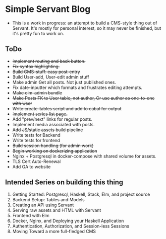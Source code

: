 # Simple Servant Blog

- This is a work in progress: an attempt to build
a CMS-style thing out of Servant. It's mostly for
personal interest, so it may never be finished, but it's pretty fun to work on.


## ToDo

- ~~Implement routing and back button.~~
- ~~Fix syntax highlighting.~~
- ~~Build CMS-stuff: easy post-entry~~
- Build User-add, User-edit admin stuff
- Make admin Get all posts. Not just published ones.
- Fix date-inputter which formats and frustrates editing attempts.
- ~~Make elm-admin bundle~~
- ~~Make Posts FK to User table, not author, Or use author as one-to-one with User~~
- ~~Write create-tables script and add to cabal for output~~
- ~~Implement series list page.~~
- Add "prev/next" links for regular posts.
- Implement media associated with posts.
- ~~Add JS/static assets build pipeline~~
- Write tests for Backend
- Write tests for frontend
- ~~Build session handling (for admin work)~~
- ~~Begin working on dockerizing application~~
- Nginx + Postgresql in docker-compose with shared volume for assets.
- TLS Cert Auto-Renewal
- Add GA to website


## Intended Series on building this thing
1. Getting Started: Postgresql, Haskell, Stack, Elm, and project source
2. Backend Setup: Tables and Models
3. Creating an API using Servant
4. Serving raw assets and HTML with Servant
5. Frontend with Elm
6. Docker, Nginx, and Deploying your Haskell Application
7. Authentication, Authorization, and Session-less Sessions
8. Moving Toward a more full-fledged CMS
